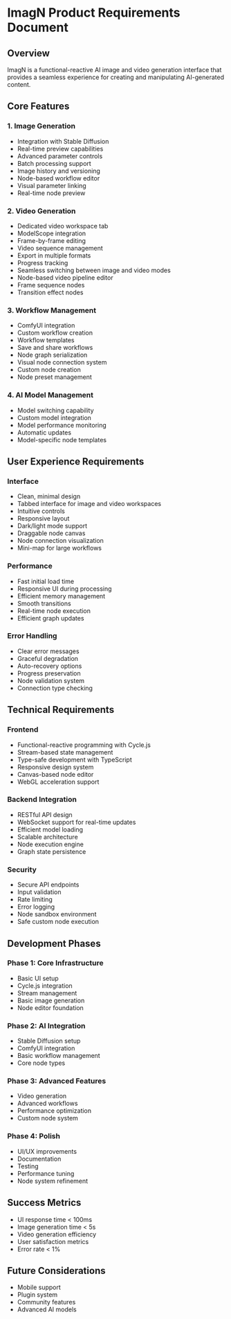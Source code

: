 # ImagN Product Requirements Document

## Overview
ImagN is a functional-reactive AI image and video generation interface that provides a seamless experience for creating and manipulating AI-generated content.

## Core Features

### 1. Image Generation
- Integration with Stable Diffusion
- Real-time preview capabilities
- Advanced parameter controls
- Batch processing support
- Image history and versioning
- Node-based workflow editor
- Visual parameter linking
- Real-time node preview

### 2. Video Generation
- Dedicated video workspace tab
- ModelScope integration
- Frame-by-frame editing
- Video sequence management
- Export in multiple formats
- Progress tracking
- Seamless switching between image and video modes
- Node-based video pipeline editor
- Frame sequence nodes
- Transition effect nodes

### 3. Workflow Management
- ComfyUI integration
- Custom workflow creation
- Workflow templates
- Save and share workflows
- Node graph serialization
- Visual node connection system
- Custom node creation
- Node preset management

### 4. AI Model Management
- Model switching capability
- Custom model integration
- Model performance monitoring
- Automatic updates
- Model-specific node templates

## User Experience Requirements

### Interface
- Clean, minimal design
- Tabbed interface for image and video workspaces
- Intuitive controls
- Responsive layout
- Dark/light mode support
- Draggable node canvas
- Node connection visualization
- Mini-map for large workflows

### Performance
- Fast initial load time
- Responsive UI during processing
- Efficient memory management
- Smooth transitions
- Real-time node execution
- Efficient graph updates

### Error Handling
- Clear error messages
- Graceful degradation
- Auto-recovery options
- Progress preservation
- Node validation system
- Connection type checking

## Technical Requirements

### Frontend
- Functional-reactive programming with Cycle.js
- Stream-based state management
- Type-safe development with TypeScript
- Responsive design system
- Canvas-based node editor
- WebGL acceleration support

### Backend Integration
- RESTful API design
- WebSocket support for real-time updates
- Efficient model loading
- Scalable architecture
- Node execution engine
- Graph state persistence

### Security
- Secure API endpoints
- Input validation
- Rate limiting
- Error logging
- Node sandbox environment
- Safe custom node execution

## Development Phases

### Phase 1: Core Infrastructure
- Basic UI setup
- Cycle.js integration
- Stream management
- Basic image generation
- Node editor foundation

### Phase 2: AI Integration
- Stable Diffusion setup
- ComfyUI integration
- Basic workflow management
- Core node types

### Phase 3: Advanced Features
- Video generation
- Advanced workflows
- Performance optimization
- Custom node system

### Phase 4: Polish
- UI/UX improvements
- Documentation
- Testing
- Performance tuning
- Node system refinement

## Success Metrics
- UI response time < 100ms
- Image generation time < 5s
- Video generation efficiency
- User satisfaction metrics
- Error rate < 1%

## Future Considerations
- Mobile support
- Plugin system
- Community features
- Advanced AI models